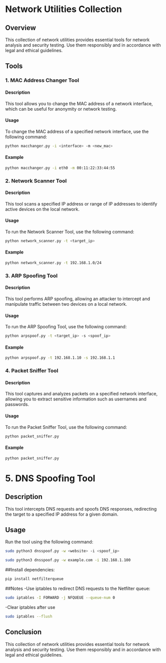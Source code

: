 # Network Utilities Collection

## Overview
This collection of network utilities provides essential tools for network analysis and security testing. Use them responsibly and in accordance with legal and ethical guidelines.

## Tools

### 1. MAC Address Changer Tool

#### Description
This tool allows you to change the MAC address of a network interface, which can be useful for anonymity or network testing.

#### Usage
To change the MAC address of a specified network interface, use the following command:

```bash
python macchanger.py -i <interface> -m <new_mac>
```
#### Example
```bash
python macchanger.py -i eth0 -m 00:11:22:33:44:55
```

### 2. Network Scanner Tool

#### Description
This tool scans a specified IP address or range of IP addresses to identify active devices on the local network.

#### Usage
To run the Network Scanner Tool, use the following command:

```bash
python network_scanner.py -t <target_ip>
```
#### Example
```bash
python network_scanner.py -t 192.168.1.0/24
```
### 3. ARP Spoofing Tool

#### Description
This tool performs ARP spoofing, allowing an attacker to intercept and manipulate traffic between two devices on a local network.

#### Usage
To run the ARP Spoofing Tool, use the following command:

```bash
python arpspoof.py -t <target_ip> -s <spoof_ip>

```
#### Example
```bash
python arpspoof.py -t 192.168.1.10 -s 192.168.1.1
```

### 4. Packet Sniffer Tool

#### Description
This tool captures and analyzes packets on a specified network interface, allowing you to extract sensitive information such as usernames and passwords.

#### Usage
To run the Packet Sniffer Tool, use the following command:

```bash
python packet_sniffer.py
```
#### Example
```bash
python packet_sniffer.py
```

# 5. DNS Spoofing Tool

## Description
This tool intercepts DNS requests and spoofs DNS responses, redirecting the target to a specified IP address for a given domain.

## Usage
Run the tool using the following command:

```bash
sudo python3 dnsspoof.py -w <website> -i <spoof_ip>
```

```bash
sudo python3 dnsspoof.py -w example.com -i 192.168.1.100
```
##Install dependencies:
```bash
pip install netfilterqueue
```
##Notes
-Use iptables to redirect DNS requests to the Netfilter queue:
```bash
sudo iptables -I FORWARD -j NFQUEUE --queue-num 0
```
-Clear iptables after use
```bash
sudo iptables --flush
```
## Conclusion
This collection of network utilities provides essential tools for network analysis and security testing. Use them responsibly and in accordance with legal and ethical guidelines.

